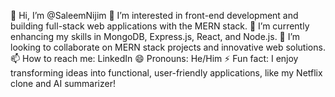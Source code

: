 👋 Hi, I’m @SaleemNijim
👀 I’m interested in front-end development and building full-stack web applications with the MERN stack.
🌱 I’m currently enhancing my skills in MongoDB, Express.js, React, and Node.js.
💞️ I’m looking to collaborate on MERN stack projects and innovative web solutions.
📫 How to reach me: LinkedIn
😄 Pronouns: He/Him
⚡ Fun fact: I enjoy transforming ideas into functional, user-friendly applications, like my Netflix clone and AI summarizer!

<!---
SaleemNijim/SaleemNijim is a ✨ special ✨ repository because its `README.md` (this file) appears on your GitHub profile.
You can click the Preview link to take a look at your changes.
--->
